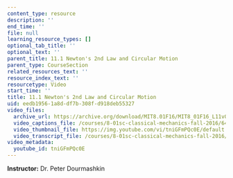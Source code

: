 ```yaml
---
content_type: resource
description: ''
end_time: ''
file: null
learning_resource_types: []
optional_tab_title: ''
optional_text: ''
parent_title: 11.1 Newton's 2nd Law and Circular Motion
parent_type: CourseSection
related_resources_text: ''
resource_index_text: ''
resourcetype: Video
start_time: ''
title: 11.1 Newton's 2nd Law and Circular Motion
uid: eedb1956-1a8d-df7b-308f-d918deb55327
video_files:
  archive_url: https://archive.org/download/MIT8.01F16/MIT8_01F16_L11v01_360p.mp4
  video_captions_file: /courses/8-01sc-classical-mechanics-fall-2016/6423fc216ef15bad9968866d25f45439_tniGFmPQc0E.vtt
  video_thumbnail_file: https://img.youtube.com/vi/tniGFmPQc0E/default.jpg
  video_transcript_file: /courses/8-01sc-classical-mechanics-fall-2016/eacf1c5cef0d40fb26cb75c6912b3cd8_tniGFmPQc0E.pdf
video_metadata:
  youtube_id: tniGFmPQc0E
---
```


**Instructor:** Dr. Peter Dourmashkin